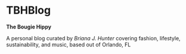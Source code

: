 # TBHBlog

<b>The Bougie Hippy</b>
<p>A personal blog curated by <i>Briana J. Hunter</i> covering fashion, lifestyle, sustainability, and music, based out of Orlando, FL</p>
